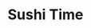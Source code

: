 ---
layout: place
title: "Sushi Time"
permalink: /california/seaside/sushi-time.html
stateAbbr: CA
stateName: California
cityName: Seaside
seo:
  name: "Sushi Time"
  type: Restaurant
  links: http://sushitime.menu11.com/
description: "Homey stop-in for creative sushi rolls & familiar Japanese chow, plus beer & sake in petite digs. Looking for sushi in Seaside, California? Check out Sushi T..."
place_id: ChIJ3cc3CfzkjYARYKe54O0x788
photos:
  - name: >-
      places/ChIJ3cc3CfzkjYARYKe54O0x788/photos/AeeoHcIZqEXLFoQkym6Nd5EzPhkOzMSQvuzFFzUEgjLISLNOZmqDC9bkcRpFkBsaR-a5nDKC73RRm2hzBR9g0BaZsOAV1I3t2QdGxDMMpG7t4cxVR9Me1OLnecbnfOIwNAqS9WRotvOInTjf1iVXllFSHXmj1ZQp8f-7aoEqiLjlJXWm1VeAQDjftXDuJEvt7PXOGNvq-QyfuJGS3r57b7nWbm_PzuVVkPznz1L7YwnlhRh3UsTKtJA2JE6o6Avuw8GTUFNi4izX40yDmQE2yPU1z96jD_wSvQQ_PAbpf_xLM3RzB0WkVrSmLf0utAi5nKRoiWjceVRsF3mw2GauXQd5spmifGqh_epfuZBvF_-QwDBCz4GpekB07nkzYtjVRQKd9ChKbI_NOEEHlesFakxRAwliTcRI7DFqY2oigjRbpp8
    widthPx: 4032
    heightPx: 3024
    authorAttributions:
      - displayName: Moises Rico
        uri: https://maps.google.com/maps/contrib/110892464458607798831
        photoUri: >-
          https://lh3.googleusercontent.com/a/ACg8ocKuspeJPYA_S0zjuPWaoF0_K90Gkl7QFD84VyNvaObUIbvofQ=s100-p-k-no-mo
    flagContentUri: >-
      https://www.google.com/local/imagery/report/?cb_client=maps_api_places.places_api&image_key=!1e10!2sCIHM0ogKEICAgIDMuKrFHQ&hl=en-US
    googleMapsUri: >-
      https://www.google.com/maps/place//data=!3m4!1e2!3m2!1sCIHM0ogKEICAgIDMuKrFHQ!2e10!4m2!3m1!1s0x808de4fc0937c7dd:0xcfef31ede0b9a760
  - name: >-
      places/ChIJ3cc3CfzkjYARYKe54O0x788/photos/AeeoHcKWLhmqU3OYCX1-FZm8Wy_nGBbp0Y6uGscojmVYtc4ShQ6SGU9kfR9lJnSjBWloihvdekFbidja_0D4AwlgGEQcNpZzmb34u5oJBYO8xLO8auRYah81gTKtWPr2TT_zi6MVMX-vesw54mhJ95qPBx8tHfHAXR2HGr8Bi3yDE-S8Rg_WBMnxQUHCVQ3SnqMuUZhS92QJxkrcmdXs3k8mDSTsYUALXF6MldAXhplQJR3iD8EAbdosUXWQLzviq71AjYUQc7ijPOCgfCG8YyIysnHkH9sYfFQ3b5KBHUok-Ty37g
    widthPx: 1832
    heightPx: 1832
    authorAttributions:
      - displayName: Sushi Time
        uri: https://maps.google.com/maps/contrib/101979134196249681585
        photoUri: >-
          https://lh3.googleusercontent.com/a/ACg8ocK0D3PmmkQRmOz_0JWXwXtICk0i14KIo29gWTAupEeczFXE-Q=s100-p-k-no-mo
    flagContentUri: >-
      https://www.google.com/local/imagery/report/?cb_client=maps_api_places.places_api&image_key=!1e10!2sAF1QipMMoXDkKHG1cgq6IM3_jI5TgteBe_yHvOrohoRh&hl=en-US
    googleMapsUri: >-
      https://www.google.com/maps/place//data=!3m4!1e2!3m2!1sAF1QipMMoXDkKHG1cgq6IM3_jI5TgteBe_yHvOrohoRh!2e10!4m2!3m1!1s0x808de4fc0937c7dd:0xcfef31ede0b9a760
  - name: >-
      places/ChIJ3cc3CfzkjYARYKe54O0x788/photos/AeeoHcI8v3tI4jtS2sRErPSs0WMvFZqyPtu2mXMZfZJqMP-FVYti2xOhMcb5XXFGxSqbBC6rg5HUouLS5mFx4aylPPpY06Ot1ku6eRsMS4NoFOIlrfDS8ag5cwo_l_WrGR-brs89JNl9YPtmJxPUzjP6VPZ-Kv0-fNE5ExQLhWz0WWE1WiKoFmmZwF4YB_0Yd2iKwE9zM2LCvOtuJwyFdoTKbnrtg0mF-PmXz04daypxREPmrX35TcvkfmdEGyGXHlB7PZNMkmwCsvbkWsFp5demxWPcr1a4zV4mbkAbpWuIQlYswNhoz-6HLPFoPlfwRvrLWYV-s4xbJQsnDiX9QRJzPfWpvdDEjaTN_alAoY1ViIYBz14lgCkMtTxKT_volBRau0f3XiHLZeHPe5G2rUxzhZNNsvP2SPvhhnHue7n3KOY
    widthPx: 3600
    heightPx: 4800
    authorAttributions:
      - displayName: Brooke Hess
        uri: https://maps.google.com/maps/contrib/111567383447041752427
        photoUri: >-
          https://lh3.googleusercontent.com/a-/ALV-UjU7SRvOqXarDmMCkLGwQOj-VWYMIx7-4o1-kD8FrJeKHY6IM_zD=s100-p-k-no-mo
    flagContentUri: >-
      https://www.google.com/local/imagery/report/?cb_client=maps_api_places.places_api&image_key=!1e10!2sCIHM0ogKEICAgMCgnbOxZg&hl=en-US
    googleMapsUri: >-
      https://www.google.com/maps/place//data=!3m4!1e2!3m2!1sCIHM0ogKEICAgMCgnbOxZg!2e10!4m2!3m1!1s0x808de4fc0937c7dd:0xcfef31ede0b9a760
  - name: >-
      places/ChIJ3cc3CfzkjYARYKe54O0x788/photos/AeeoHcLLs0OxPm8V8lN7fWftexDXOXHyVxXiiWSROkSLzRUe7D4XT0bg94S8BgNNdZc4dmkj0t3q0fxcHzM2RhJ4y-OQ587ZJLa45xId-CkBKpG2D19WZBvRZruxkfTv2ZwCPOqZF9p3WOHGIw5MrPUalTXI9bR_GDWSVJgYrfxFUl7bSJuwQy8qDSjZLNKyGxzcf33ZwJzh5o7Y0ofVqU9LsOWz1DFhnDTHoardq050Mp6XuU4CGTZkVbP5x_RvAbE0Pb4h2AjIqn6LqyTONnzxMT0WZ8qT0NqODf6NyvFeIyTY5npOY0iTYmy1nFO1NdBu_2KuRMRj1D6N3RywDJ1peFn6wASd598j5P_61xPV1wGIwNXO6Dp2XrQxXzL2MbxfB4ZhNrVdG17Q1IInjLgi5c3-ruksoRbtaoIYP-KbfOZnoB1q
    widthPx: 4080
    heightPx: 3072
    authorAttributions:
      - displayName: Elaura
        uri: https://maps.google.com/maps/contrib/116393375789935728226
        photoUri: >-
          https://lh3.googleusercontent.com/a-/ALV-UjVWGdwHTQqDLbmvqHxnNS6WCB2ucJyD-78UZyB7S3UGT22nHlO7WQ=s100-p-k-no-mo
    flagContentUri: >-
      https://www.google.com/local/imagery/report/?cb_client=maps_api_places.places_api&image_key=!1e10!2sCIHM0ogKEICAgID39tqlyQE&hl=en-US
    googleMapsUri: >-
      https://www.google.com/maps/place//data=!3m4!1e2!3m2!1sCIHM0ogKEICAgID39tqlyQE!2e10!4m2!3m1!1s0x808de4fc0937c7dd:0xcfef31ede0b9a760
  - name: >-
      places/ChIJ3cc3CfzkjYARYKe54O0x788/photos/AeeoHcJiOwppWBkPPPBRCFskx-UINi3x48RLSj_V23rQlAcDnpnQ17SxFk6cbiJeWJjjY_Tw8cuFvO4NGxzbphK2Vq4rqIeqV-9MKMdq57mbhJ7wmjOSUSEIHEtddWeM_jlWlAc0tFrrnDwNqXSoUekMMc-7LlIWsDsBx1mulh31BH0AXeex1eQMB1_d95oDgrVP8WOs7FI0wkj-R8JjXTeHZigO3s9CtPTU_pxFMKh8jBBHdzaQTOEIiLjQ-Prc5DUkI0uNHBC5HhFjzz4XA9RHT1oKbk5R7T6SYA-6bO7Airukg4uJUGPGbbV96xKbrvnU85y2AWEPVyabGPk0HPexx3LSbYJxCGnKsF5_ujWXoWmEdhQm93cdoDzzHx77L54lUeCrjSjJj_zuXpnTDSim2IzADdOHKXJd-XrixgQWcgYI0g
    widthPx: 4000
    heightPx: 3000
    authorAttributions:
      - displayName: Roman Gonzalez
        uri: https://maps.google.com/maps/contrib/108713338649197900145
        photoUri: >-
          https://lh3.googleusercontent.com/a-/ALV-UjW2a91bSPYKfilfbT1UDdBjwLP-nh4ieLXhf2G_eb1wm2fMie4neQ=s100-p-k-no-mo
    flagContentUri: >-
      https://www.google.com/local/imagery/report/?cb_client=maps_api_places.places_api&image_key=!1e10!2sCIHM0ogKEICAgICx0b7eFQ&hl=en-US
    googleMapsUri: >-
      https://www.google.com/maps/place//data=!3m4!1e2!3m2!1sCIHM0ogKEICAgICx0b7eFQ!2e10!4m2!3m1!1s0x808de4fc0937c7dd:0xcfef31ede0b9a760
  - name: >-
      places/ChIJ3cc3CfzkjYARYKe54O0x788/photos/AeeoHcKIAQ4A8Usybezdq1mhVCx0fKuOsOYU_O4Oy3I8sPVsjjbfSOYnFpDiuHagoFgsXQyhi0AchRiKChh3Qs7LvjEoSp3cWMyUrkB9k9OjFNzUA5N-idTx0525eyyjj4yyEoWRLmsEA0WPzOI-PIKh9oCVIYC41ASiIuiqrcYBx60BjQnN37jVmvywH4QLRPu_q-qgiAxD9TXvQgmjMPGI5qloGI_PQrODCh8XEflD1VRypDkygdRCY9yTGitAvmJ6AykFNIpUkAGWPIGQfBi2U3Zl4R0LRAIB_59759W-pw7s_oLIWiT8k-EVBQ-SdpWFp1MhHnoZP9Sr8nnHvNpqlAyfdJ9O5XzQgBtbutrAwNtqRzJtF0eQc0F2E8fBza0Ko4Z7O7eS4MH8EL3YiIZc0jOuUpyR_V0aJuRkLkFtbCqZYlBL
    widthPx: 4080
    heightPx: 3072
    authorAttributions:
      - displayName: R Aring
        uri: https://maps.google.com/maps/contrib/110474280928963715839
        photoUri: >-
          https://lh3.googleusercontent.com/a/ACg8ocKGPtPVVJHH4bnylUJI-4ylHnGmjTYYFZBGjS6IWz-6qTFTtg=s100-p-k-no-mo
    flagContentUri: >-
      https://www.google.com/local/imagery/report/?cb_client=maps_api_places.places_api&image_key=!1e10!2sCIHM0ogKEICAgIC9wNHD1QE&hl=en-US
    googleMapsUri: >-
      https://www.google.com/maps/place//data=!3m4!1e2!3m2!1sCIHM0ogKEICAgIC9wNHD1QE!2e10!4m2!3m1!1s0x808de4fc0937c7dd:0xcfef31ede0b9a760
  - name: >-
      places/ChIJ3cc3CfzkjYARYKe54O0x788/photos/AeeoHcLLv7GgvwnG5Vb6F66ZhZVMQYXleQ6VwC0OHqbOtS6eee_-z_14IKh2D6xsusNINa_SsJQ0WCvXi8J3EUz-V4b63q68haGeGhZcFNMV7YvFLzhyHqR1RjW_sa7k1QCw5a1qfQHFJeHjWTF-fLVZiKVcoZyqZLAcK48kjA7U5u6A16zD22kyORLd7xaI9GNeVlv-_tklzpVT42hrZlnvuBGSQ-2MMvnAgl-br9h-VvjRriP2jA9azWf7dKMf7ST8fuZREESWaS532AbNPSNLRBKBV7JzSZkHs1qp7vUHyfgrb8VXzXjfUTerIgdCZ0Qr6F48UftXs5-VjF9qo_d2yK1NhNnzpPKhzVZOBHL2gXrNFKLWUO-wwTQHU8mUJS32erPDbiz6nrP6R68ETgz79Tjz4lt0mfx9dhTsvFE7UhQ5fg
    widthPx: 4032
    heightPx: 3024
    authorAttributions:
      - displayName: Victor Wang
        uri: https://maps.google.com/maps/contrib/110371788462060280274
        photoUri: >-
          https://lh3.googleusercontent.com/a-/ALV-UjU9YaKA5V6g39z0bHdV91QZTEBrhW6BNNM0Z74AsIofZjIVoTuZ=s100-p-k-no-mo
    flagContentUri: >-
      https://www.google.com/local/imagery/report/?cb_client=maps_api_places.places_api&image_key=!1e10!2sCIHM0ogKEICAgICehc-7CA&hl=en-US
    googleMapsUri: >-
      https://www.google.com/maps/place//data=!3m4!1e2!3m2!1sCIHM0ogKEICAgICehc-7CA!2e10!4m2!3m1!1s0x808de4fc0937c7dd:0xcfef31ede0b9a760
  - name: >-
      places/ChIJ3cc3CfzkjYARYKe54O0x788/photos/AeeoHcJVn172ORYKSfm7HKqtIEiZgeGW51sS97x5ylIG2rhw2DYOxFeQXEJaAdc4qnJoGFmiBv0lmPJMFxPv6_kBSvfV-pGBDyff1nNcXI5CGXsl4aMO1L5snq-dy2LKE-CWi3AKmj1PHvL-S4rgfk610FCSmpShAUdKhvXntDMohBxO2IOKluwcuL61xyJV_XN7vkQu3x_IsitZ91J7xhoW7rZXoPmrMAimIX47tUfxOqfZLb6C2fy33rTDBbPoHdj9SN6siFVIpcCF6Z-k_wSdQTgrzBXtj_eF7mmP_AK1EZPSzGkQ040041OKWc2Yntkt96waV_diP-dHsmgTO4YkIFvYJEQYCyeD0zXHOqVZCJqXJQXi58SZjgTAfy0AE5m_ikXmEYE5o89BVianc8nTKRy7EiDGTI2Y3aA7_FPI5A_I4x2k
    widthPx: 4032
    heightPx: 3024
    authorAttributions:
      - displayName: Yosselin Vasquez
        uri: https://maps.google.com/maps/contrib/114729127498170194601
        photoUri: >-
          https://lh3.googleusercontent.com/a/ACg8ocLGXUdCMb1g3ve34RFVVD5vOLUyuC_1VFtv3RnpPffJqqtU-Ds=s100-p-k-no-mo
    flagContentUri: >-
      https://www.google.com/local/imagery/report/?cb_client=maps_api_places.places_api&image_key=!1e10!2sCIHM0ogKEICAgIDaqq-5wQE&hl=en-US
    googleMapsUri: >-
      https://www.google.com/maps/place//data=!3m4!1e2!3m2!1sCIHM0ogKEICAgIDaqq-5wQE!2e10!4m2!3m1!1s0x808de4fc0937c7dd:0xcfef31ede0b9a760
  - name: >-
      places/ChIJ3cc3CfzkjYARYKe54O0x788/photos/AeeoHcJ5u3KpP2EPHMlz0_YAFzzJmkxopRWotoFH4nehn5CyPCjwbagX8X_zp3T6YERhs0NcQxVnJj5CAfR58aiESnOTAb8xL0dhviJ99du2gP_hVzbX03PRfnbTW065yOWhuGciPnFMO9WsJNdDVpCju5wiifyCurgH6tOgYsd5R6-omEoyYNsqDTctJuLQ6WDOywMKbf6gSPX8NMDpkverhgC18qg0HbwKcp9wXfR9sSlLJlLbeqVxMVIALqhVsFujbSXMQYT_lDbydVf6XKFY0mO0lZLrzeC7YasLxP7Y0777_glXWLzHtUdVWr-YGd_v1vBnQGqxXcY9hiD8M4UnrTAJ69BEzQFOvze3-_8OGRr-G4u78_YPY0P-c3T3Q4FjlwcUIvgLa8SX9efe3WAHiOYm9bjpuqCMuGFz4znA2uVAAg
    widthPx: 4032
    heightPx: 3024
    authorAttributions:
      - displayName: Emma Carreon
        uri: https://maps.google.com/maps/contrib/105201304541981535497
        photoUri: >-
          https://lh3.googleusercontent.com/a/ACg8ocLtRfs46xhS6I3iHFm7d9Lreozr_ZKl2z8TRxLYCit6dsbLIQ=s100-p-k-no-mo
    flagContentUri: >-
      https://www.google.com/local/imagery/report/?cb_client=maps_api_places.places_api&image_key=!1e10!2sCIHM0ogKEICAgID72p2uBA&hl=en-US
    googleMapsUri: >-
      https://www.google.com/maps/place//data=!3m4!1e2!3m2!1sCIHM0ogKEICAgID72p2uBA!2e10!4m2!3m1!1s0x808de4fc0937c7dd:0xcfef31ede0b9a760
  - name: >-
      places/ChIJ3cc3CfzkjYARYKe54O0x788/photos/AeeoHcJdKh6U-ONfr-5UpvZCf5cDIwEvbRSUSUrhEMc7mgLwFUSVxwU5nXhdF548WUDBFMgVw-saagPVOLlU2nucXTtpw_jcXSi20JBGK2Bt5KP8bq_U3V0LpzNvnrp-4DzqhlrnRBEsh1IXPy7197qTEfiK4LLe6NC3pILh3kGmPgEwQc1p-0FSDpYJeORnMA3bycGlHjc8NIVHWPfCIgEpLJgS9Vtw17C_C8p0zQO_NmzevdHmZsqIbYKPV96wVr1YjrHKkm-x3GbOEYzYh5MW4y4cM_MJgXNrTVVk4HtcECwL6VUuXKIlplUk-SxZs2Fs6DSIzfjFtD5GadT7-xgcXryFCFnkgjL79OR_YcFSCOmb9YoYWuLFzdyHIL_ds5MCgOs8VGOdlTMzyxkhxq2lX-uHKzt8RteUgkxN7r3Ao97wgw
    widthPx: 3840
    heightPx: 2160
    authorAttributions:
      - displayName: Derek Ames
        uri: https://maps.google.com/maps/contrib/108812897682068402493
        photoUri: >-
          https://lh3.googleusercontent.com/a/ACg8ocKpF2ZoJ9aDUZobf8hFra_wCn86-7QyFs06UC_pULnNe4WsAQ=s100-p-k-no-mo
    flagContentUri: >-
      https://www.google.com/local/imagery/report/?cb_client=maps_api_places.places_api&image_key=!1e10!2sCIHM0ogKEICAgID-hsGCAg&hl=en-US
    googleMapsUri: >-
      https://www.google.com/maps/place//data=!3m4!1e2!3m2!1sCIHM0ogKEICAgID-hsGCAg!2e10!4m2!3m1!1s0x808de4fc0937c7dd:0xcfef31ede0b9a760
address: 1153 Fremont Blvd, Seaside, CA 93955, USA
street: 1153 Fremont Blvd
city: Seaside
state: CA
zip: '93955'
country: USA
neighborhood: null
latitude: '36.601618'
longitude: '-121.849595'
accessibility_options:
  wheelchairAccessibleParking: true
  wheelchairAccessibleEntrance: true
  wheelchairAccessibleRestroom: true
  wheelchairAccessibleSeating: true
business_status: OPERATIONAL
name: Sushi Time
google_maps_links:
  directionsUri: >-
    https://www.google.com/maps/dir//''/data=!4m7!4m6!1m1!4e2!1m2!1m1!1s0x808de4fc0937c7dd:0xcfef31ede0b9a760!3e0
  placeUri: https://maps.google.com/?cid=14983249383032203104
  writeAReviewUri: >-
    https://www.google.com/maps/place//data=!4m3!3m2!1s0x808de4fc0937c7dd:0xcfef31ede0b9a760!12e1
  reviewsUri: >-
    https://www.google.com/maps/place//data=!4m4!3m3!1s0x808de4fc0937c7dd:0xcfef31ede0b9a760!9m1!1b1
  photosUri: >-
    https://www.google.com/maps/place//data=!4m3!3m2!1s0x808de4fc0937c7dd:0xcfef31ede0b9a760!10e5
primary_type: Sushi Restaurant
opening_hours:
  regular: null
  current: null
secondary_opening_hours:
  regular:
    weekdayDescriptions: null
    type: null
  current:
    weekdayDescriptions: null
    type: null
phone: (831) 884-5011
price_level: PRICE_LEVEL_INEXPENSIVE
price_range: null
rating: '4.4'
rating_count: 847
website: http://sushitime.menu11.com/
reviews:
  - name: >-
      places/ChIJ3cc3CfzkjYARYKe54O0x788/reviews/ChdDSUhNMG9nS0VJQ0FnTUNBZzdYN29BRRAB
    relativePublishTimeDescription: 2 months ago
    rating: 3
    text:
      text: >-
        Sushi Time isn't a Japanese owned restaurant. This is another Korean
        restaurant posing as Japanese. Customer service is hit and miss and
        sometimes it can be fine and other times it can be terrible. The food
        served is alright not great and the Teriyaki tasted more like Korean
        barbecue. The Sushi I had lacked flavour and the rice used wasn't like
        authentic Japanese Sushi. The vegetable Tempura was good and prepared
        perfectly. The parking situation isn't very good and the liqour store
        didn't like me parking in the front. They wanted me to move my car and I
        refused. As for returning to Sushi Time I wouldn't go out of my way to
        return.

        Terrible parking, customer service not always consistent or attentive
        and average food. I also am not so sure that they observe good sanitary
        conditions.
      languageCode: en
    originalText:
      text: >-
        Sushi Time isn't a Japanese owned restaurant. This is another Korean
        restaurant posing as Japanese. Customer service is hit and miss and
        sometimes it can be fine and other times it can be terrible. The food
        served is alright not great and the Teriyaki tasted more like Korean
        barbecue. The Sushi I had lacked flavour and the rice used wasn't like
        authentic Japanese Sushi. The vegetable Tempura was good and prepared
        perfectly. The parking situation isn't very good and the liqour store
        didn't like me parking in the front. They wanted me to move my car and I
        refused. As for returning to Sushi Time I wouldn't go out of my way to
        return.

        Terrible parking, customer service not always consistent or attentive
        and average food. I also am not so sure that they observe good sanitary
        conditions.
      languageCode: en
    authorAttribution:
      displayName: Daichi Sanssouci
      uri: https://www.google.com/maps/contrib/114181426009834019153/reviews
      photoUri: >-
        https://lh3.googleusercontent.com/a-/ALV-UjX4WopySmFdJy5tRj-nSyJkPiiKVLrohXjKI_-O235T5QBJ_mSHww=s128-c0x00000000-cc-rp-mo-ba5
    publishTime: '2025-02-04T15:27:28.393671Z'
    flagContentUri: >-
      https://www.google.com/local/review/rap/report?postId=ChdDSUhNMG9nS0VJQ0FnTUNBZzdYN29BRRAB&d=17924085&t=1
    googleMapsUri: >-
      https://www.google.com/maps/reviews/data=!4m6!14m5!1m4!2m3!1sChdDSUhNMG9nS0VJQ0FnTUNBZzdYN29BRRAB!2m1!1s0x808de4fc0937c7dd:0xcfef31ede0b9a760
  - name: >-
      places/ChIJ3cc3CfzkjYARYKe54O0x788/reviews/ChZDSUhNMG9nS0VJQ0FnSUM5d0tiX1NBEAE
    relativePublishTimeDescription: a year ago
    rating: 5
    text:
      text: >-
        Arrived about 5:45 pm just as a table opened up. Ordered calamari
        appetizer and then 5 rolls for the 3 of us. Got hot tea with dinner too.
        The food was fresh and tasted great. They have a small dinning room with
        1 server so it gets busy. $90 for good sushi for the 3 of us was a great
        value.
      languageCode: en
    originalText:
      text: >-
        Arrived about 5:45 pm just as a table opened up. Ordered calamari
        appetizer and then 5 rolls for the 3 of us. Got hot tea with dinner too.
        The food was fresh and tasted great. They have a small dinning room with
        1 server so it gets busy. $90 for good sushi for the 3 of us was a great
        value.
      languageCode: en
    authorAttribution:
      displayName: R Aring
      uri: https://www.google.com/maps/contrib/110474280928963715839/reviews
      photoUri: >-
        https://lh3.googleusercontent.com/a/ACg8ocKGPtPVVJHH4bnylUJI-4ylHnGmjTYYFZBGjS6IWz-6qTFTtg=s128-c0x00000000-cc-rp-mo-ba4
    publishTime: '2024-02-29T04:58:47.447185Z'
    flagContentUri: >-
      https://www.google.com/local/review/rap/report?postId=ChZDSUhNMG9nS0VJQ0FnSUM5d0tiX1NBEAE&d=17924085&t=1
    googleMapsUri: >-
      https://www.google.com/maps/reviews/data=!4m6!14m5!1m4!2m3!1sChZDSUhNMG9nS0VJQ0FnSUM5d0tiX1NBEAE!2m1!1s0x808de4fc0937c7dd:0xcfef31ede0b9a760
  - name: >-
      places/ChIJ3cc3CfzkjYARYKe54O0x788/reviews/ChdDSUhNMG9nS0VJQ0FnTUNnbmJQSm1RRRAB
    relativePublishTimeDescription: a month ago
    rating: 5
    text:
      text: >-
        Driving through town and tried this place the sushi was delicious and
        service was great!
      languageCode: en
    originalText:
      text: >-
        Driving through town and tried this place the sushi was delicious and
        service was great!
      languageCode: en
    authorAttribution:
      displayName: Brooke Hess
      uri: https://www.google.com/maps/contrib/111567383447041752427/reviews
      photoUri: >-
        https://lh3.googleusercontent.com/a-/ALV-UjU7SRvOqXarDmMCkLGwQOj-VWYMIx7-4o1-kD8FrJeKHY6IM_zD=s128-c0x00000000-cc-rp-mo
    publishTime: '2025-02-20T03:01:25.905232Z'
    flagContentUri: >-
      https://www.google.com/local/review/rap/report?postId=ChdDSUhNMG9nS0VJQ0FnTUNnbmJQSm1RRRAB&d=17924085&t=1
    googleMapsUri: >-
      https://www.google.com/maps/reviews/data=!4m6!14m5!1m4!2m3!1sChdDSUhNMG9nS0VJQ0FnTUNnbmJQSm1RRRAB!2m1!1s0x808de4fc0937c7dd:0xcfef31ede0b9a760
  - name: >-
      places/ChIJ3cc3CfzkjYARYKe54O0x788/reviews/ChZDSUhNMG9nS0VJQ0FnSUMyMVo3QllnEAE
    relativePublishTimeDescription: 2 years ago
    rating: 5
    text:
      text: >-
        Wow it was amazing! The sushi was delicious literally still drooling
        looking at my pictures! We ordered stuffed crab jalapenos, teriyaki
        chicken, veggie udon, and a spicy tiger roll!!!

        I have to go back for dessert bas I had no more room but food was
        excellent! Fresh, hot, delicious! Not to mention excellent service!
        Happy staff with incredible smiles and service!!! I can't wait to go
        back!
      languageCode: en
    originalText:
      text: >-
        Wow it was amazing! The sushi was delicious literally still drooling
        looking at my pictures! We ordered stuffed crab jalapenos, teriyaki
        chicken, veggie udon, and a spicy tiger roll!!!

        I have to go back for dessert bas I had no more room but food was
        excellent! Fresh, hot, delicious! Not to mention excellent service!
        Happy staff with incredible smiles and service!!! I can't wait to go
        back!
      languageCode: en
    authorAttribution:
      displayName: Diana Kakar
      uri: https://www.google.com/maps/contrib/110377207314550071621/reviews
      photoUri: >-
        https://lh3.googleusercontent.com/a-/ALV-UjU3MzFZsdIHrJwlDDYumjy2_3Gsyo5WwqdcsvV2qxRJLhRkA3uK8w=s128-c0x00000000-cc-rp-mo-ba5
    publishTime: '2022-04-26T05:10:52.881924Z'
    flagContentUri: >-
      https://www.google.com/local/review/rap/report?postId=ChZDSUhNMG9nS0VJQ0FnSUMyMVo3QllnEAE&d=17924085&t=1
    googleMapsUri: >-
      https://www.google.com/maps/reviews/data=!4m6!14m5!1m4!2m3!1sChZDSUhNMG9nS0VJQ0FnSUMyMVo3QllnEAE!2m1!1s0x808de4fc0937c7dd:0xcfef31ede0b9a760
  - name: >-
      places/ChIJ3cc3CfzkjYARYKe54O0x788/reviews/ChdDSUhNMG9nS0VJQ0FnSUNlaGMtcnpnRRAB
    relativePublishTimeDescription: 2 years ago
    rating: 5
    text:
      text: >-
        Had a fantastic visit for early dinner here after the last Indycar 500
        race of the season at Leguna Seca. Arrived around 5pm and was able to be
        seated without a weight. Every dish we had was fantastic and prices were
        quite reasonable. The combo dishes were a great value for money. Ordered
        the sashimi platter and was given some very high quality fish at a great
        price. Quick service and plenty of parking outside.
      languageCode: en
    originalText:
      text: >-
        Had a fantastic visit for early dinner here after the last Indycar 500
        race of the season at Leguna Seca. Arrived around 5pm and was able to be
        seated without a weight. Every dish we had was fantastic and prices were
        quite reasonable. The combo dishes were a great value for money. Ordered
        the sashimi platter and was given some very high quality fish at a great
        price. Quick service and plenty of parking outside.
      languageCode: en
    authorAttribution:
      displayName: Victor Wang
      uri: https://www.google.com/maps/contrib/110371788462060280274/reviews
      photoUri: >-
        https://lh3.googleusercontent.com/a-/ALV-UjU9YaKA5V6g39z0bHdV91QZTEBrhW6BNNM0Z74AsIofZjIVoTuZ=s128-c0x00000000-cc-rp-mo-ba8
    publishTime: '2022-09-19T00:27:01.741085Z'
    flagContentUri: >-
      https://www.google.com/local/review/rap/report?postId=ChdDSUhNMG9nS0VJQ0FnSUNlaGMtcnpnRRAB&d=17924085&t=1
    googleMapsUri: >-
      https://www.google.com/maps/reviews/data=!4m6!14m5!1m4!2m3!1sChdDSUhNMG9nS0VJQ0FnSUNlaGMtcnpnRRAB!2m1!1s0x808de4fc0937c7dd:0xcfef31ede0b9a760
parking_options:
  freeParkingLot: true
  freeStreetParking: true
  valetParking: false
payment_options:
  acceptsCreditCards: true
  acceptsDebitCards: true
  acceptsCashOnly: false
  acceptsNfc: true
allow_dogs: null
curbside_pickup: false
delivery: true
dine_in: true
good_for_children: true
good_for_groups: true
good_for_sports: false
live_music: false
menu_for_children: null
outdoor_seating: false
reservable: false
restroom: true
serves_beer: true
serves_breakfast: false
serves_brunch: false
serves_cocktails: false
serves_coffee: null
serves_dinner: true
serves_dessert: true
serves_lunch: true
serves_vegetarian_food: true
serves_wine: true
takeout: true
summary: >-
  Homey stop-in for creative sushi rolls & familiar Japanese chow, plus beer &
  sake in petite digs.

---
